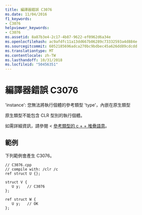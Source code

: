 ```yaml
---
title: 編譯器錯誤 C3076
ms.date: 11/04/2016
f1_keywords:
- C3076
helpviewer_keywords:
- C3076
ms.assetid: 8a87b3e4-2c17-4b87-9622-ef0962d6a34e
ms.openlocfilehash: ac9afdfc11a13dd667b06289c73332593a4d884e
ms.sourcegitcommit: 6052185696adca270bc9bdbec45a626dd89cdcdd
ms.translationtype: MT
ms.contentlocale: zh-TW
ms.lasthandoff: 10/31/2018
ms.locfileid: "50456351"
---
```

# <a name="compiler-error-c3076"></a>編譯器錯誤 C3076

'instance': 您無法將執行個體的參考類型 'type'，內嵌在原生類型

原生類型不能包含 CLR 型別的執行個體。

如需詳細資訊，請參閱 <<c0> [ 參考類型的 c + + 堆疊語意](../../dotnet/cpp-stack-semantics-for-reference-types.md)。

## <a name="example"></a>範例

下列範例會產生 C3076。

```
// C3076.cpp
// compile with: /clr /c
ref struct U {};

struct V {
   U y;   // C3076
};

ref struct W {
   U y;   // OK
};
```
